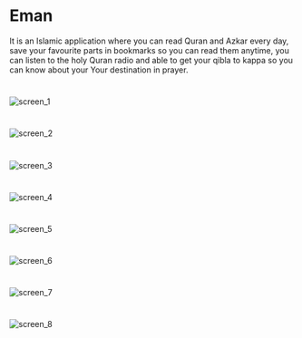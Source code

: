 # Eman

It is an Islamic application where you can read Quran and Azkar every day, save your favourite parts in bookmarks so you can read them anytime, you can listen to the holy Quran radio and able to get your qibla to kappa so you can know about your Your destination in prayer.

#

![screen_1](https://user-images.githubusercontent.com/52718382/229704268-0473008f-87e7-4235-aa4c-e7151cbbcbe3.png)

#

![screen_2](https://user-images.githubusercontent.com/52718382/229704278-ebce8dcc-8f51-4931-90b6-b5dc1757a75f.png)

#

![screen_3](https://user-images.githubusercontent.com/52718382/229704287-e820038e-a9d0-4ba2-93ae-c5bba41b2c6a.png)

#

![screen_4](https://user-images.githubusercontent.com/52718382/229704293-4d02a41e-0b64-47ef-abdd-55d69e027215.png)

#

![screen_5](https://user-images.githubusercontent.com/52718382/229704298-e3bfc523-c61c-4bd1-8831-614e36e1dc2d.png)

#

![screen_6](https://user-images.githubusercontent.com/52718382/229704305-90002a09-e4c5-44e3-9a00-a0456dacad32.png)

#

![screen_7](https://user-images.githubusercontent.com/52718382/229704314-7aef7533-2e2f-4f5e-8be2-d27d8525d781.png)

#

![screen_8](https://user-images.githubusercontent.com/52718382/229704322-3098c15e-bb75-4670-808c-71f73d3f3c88.png)

#

